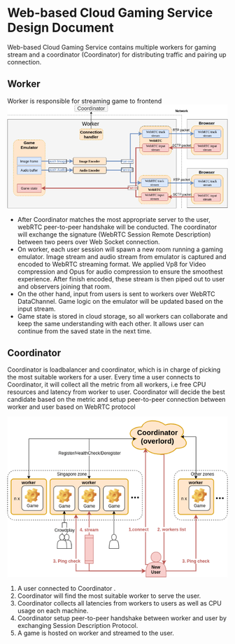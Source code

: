 # Web-based Cloud Gaming Service Design Document

Web-based Cloud Gaming Service contains multiple workers for gaming stream and a coordinator (Coordinator) for distributing traffic and pairing up connection.

## Worker 

Worker is responsible for streaming game to frontend 
![worker](img/worker-internal.png)

- After Coordinator matches the most appropriate server to the user, webRTC peer-to-peer handshake will be conducted. The coordinator will exchange the signature (WebRTC Session Remote Description) between two peers over Web Socket connection.  
- On worker, each user session will spawn a new room running a gaming emulator. Image stream and audio stream from emulator is captured and encoded to WebRTC streaming format. We applied Vp8 for Video compression and Opus for audio compression to ensure the smoothest experience. After finish encoded, these stream is then piped out to user and observers joining that room.  
- On the other hand, input from users is sent to workers over WebRTC DataChannel. Game logic on the emulator will be updated based on the input stream.  
- Game state is stored in cloud storage, so all workers can collaborate and keep the same understanding with each other. It allows user can continue from the saved state in the next time.  

## Coordinator

Coordinator is loadbalancer and coordinator, which is in charge of picking the most suitable workers for a user. Every time a user connects to Coordinator, it will collect all the metric from all workers, i.e free CPU resources and latency from worker to user. Coordinator will decide the best candidate based on the metric and setup peer-to-peer connection between worker and user based on WebRTC protocol

![Architecture](img/coordinator.png)

1. A user connected to Coordinator . 
2. Coordinator will find the most suitable worker to serve the user. 
3. Coordinator collects all latencies from workers to users as well as CPU usage on each machine. 
4. Coordinator setup peer-to-peer handshake between worker and user by exchanging Session Description Protocol. 
5. A game is hosted on worker and streamed to the user. 
